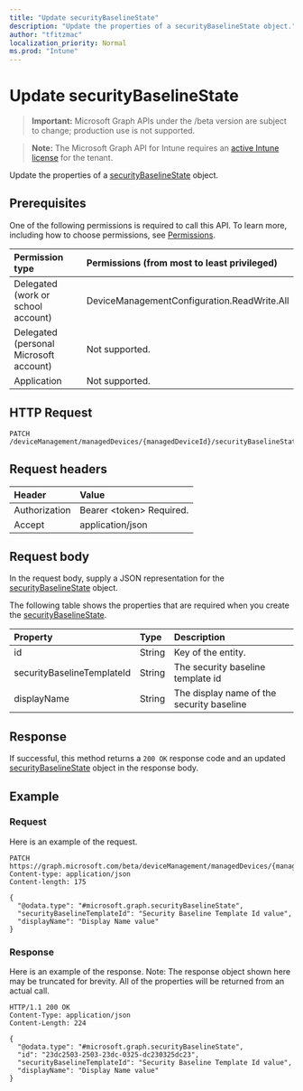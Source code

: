 ```yaml
---
title: "Update securityBaselineState"
description: "Update the properties of a securityBaselineState object."
author: "tfitzmac"
localization_priority: Normal
ms.prod: "Intune"
---
```


# Update securityBaselineState

> **Important:** Microsoft Graph APIs under the /beta version are subject to change; production use is not supported.

> **Note:** The Microsoft Graph API for Intune requires an [active Intune license](https://go.microsoft.com/fwlink/?linkid=839381) for the tenant.

Update the properties of a [securityBaselineState](../resources/intune-deviceintent-securitybaselinestate.md) object.

## Prerequisites
One of the following permissions is required to call this API. To learn more, including how to choose permissions, see [Permissions](/concepts/permissions-reference.md).

|Permission type|Permissions (from most to least privileged)|
|:---|:---|
|Delegated (work or school account)|DeviceManagementConfiguration.ReadWrite.All|
|Delegated (personal Microsoft account)|Not supported.|
|Application|Not supported.|

## HTTP Request
<!-- {
  "blockType": "ignored"
}
-->
``` http
PATCH /deviceManagement/managedDevices/{managedDeviceId}/securityBaselineStates/{securityBaselineStateId}
```

## Request headers
|Header|Value|
|:---|:---|
|Authorization|Bearer &lt;token&gt; Required.|
|Accept|application/json|

## Request body
In the request body, supply a JSON representation for the [securityBaselineState](../resources/intune-deviceintent-securitybaselinestate.md) object.

The following table shows the properties that are required when you create the [securityBaselineState](../resources/intune-deviceintent-securitybaselinestate.md).

|Property|Type|Description|
|:---|:---|:---|
|id|String|Key of the entity.|
|securityBaselineTemplateId|String|The security baseline template id|
|displayName|String|The display name of the security baseline|



## Response
If successful, this method returns a `200 OK` response code and an updated [securityBaselineState](../resources/intune-deviceintent-securitybaselinestate.md) object in the response body.

## Example

### Request
Here is an example of the request.
``` http
PATCH https://graph.microsoft.com/beta/deviceManagement/managedDevices/{managedDeviceId}/securityBaselineStates/{securityBaselineStateId}
Content-type: application/json
Content-length: 175

{
  "@odata.type": "#microsoft.graph.securityBaselineState",
  "securityBaselineTemplateId": "Security Baseline Template Id value",
  "displayName": "Display Name value"
}
```

### Response
Here is an example of the response. Note: The response object shown here may be truncated for brevity. All of the properties will be returned from an actual call.
``` http
HTTP/1.1 200 OK
Content-Type: application/json
Content-Length: 224

{
  "@odata.type": "#microsoft.graph.securityBaselineState",
  "id": "23dc2503-2503-23dc-0325-dc230325dc23",
  "securityBaselineTemplateId": "Security Baseline Template Id value",
  "displayName": "Display Name value"
}
```



